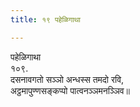 ```yaml
---
title: १९ पहेळिगाथा

---
```

पहेळिगाथा  
१०९.  
दसनावगतो सञ्‍ञो अन्धस्स तमदो रवि,  
अट्ठमापुण्णसङ्कप्पो पात्वनञ्‍ञमनञ्‍ञिव॥  